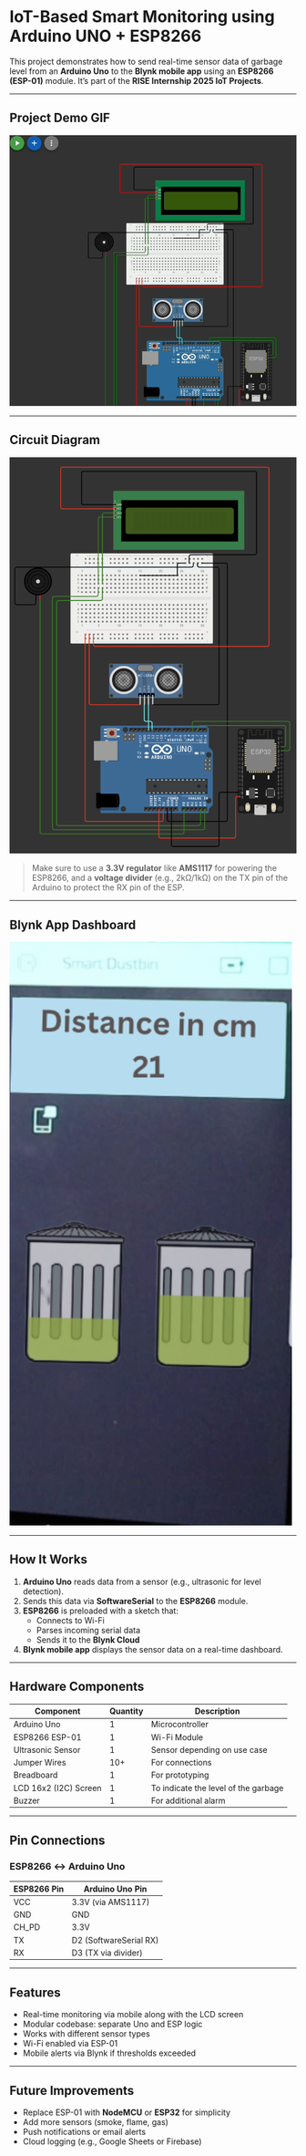 # IoT-Based Smart Monitoring using Arduino UNO + ESP8266

This project demonstrates how to send real-time sensor data of garbage level from an **Arduino Uno** to the **Blynk mobile app** using an **ESP8266 (ESP-01)** module. It’s part of the **RISE Internship 2025 IoT Projects**.

---

## Project Demo GIF

![demo](./images/demo.gif)

---

## Circuit Diagram

![circuit](./images/ckt.png)

> Make sure to use a **3.3V regulator** like **AMS1117** for powering the ESP8266, and a **voltage divider** (e.g., 2kΩ/1kΩ) on the TX pin of the Arduino to protect the RX pin of the ESP.

---

## Blynk App Dashboard

![blynk_dashboard](./images/blynk.png)

---

## How It Works

1. **Arduino Uno** reads data from a sensor (e.g., ultrasonic for level detection).
2. Sends this data via **SoftwareSerial** to the **ESP8266** module.
3. **ESP8266** is preloaded with a sketch that:
   - Connects to Wi-Fi
   - Parses incoming serial data
   - Sends it to the **Blynk Cloud**
4. **Blynk mobile app** displays the sensor data on a real-time dashboard.

---

## Hardware Components

| Component       | Quantity | Description                       |
|----------------|----------|------------------------------------|
| Arduino Uno     | 1        | Microcontroller                   |
| ESP8266 ESP-01  | 1        | Wi-Fi Module                      |
| Ultrasonic Sensor| 1       | Sensor depending on use case      |
| Jumper Wires    | 10+      | For connections                   |
| Breadboard      | 1        | For prototyping                   |
| LCD 16x2 (I2C) Screen      | 1        | To indicate the level of the garbage    |
| Buzzer          | 1        | For additional alarm              |   

---

## Pin Connections

### ESP8266 ↔ Arduino Uno

| ESP8266 Pin | Arduino Uno Pin     |
|-------------|----------------------|
| VCC         | 3.3V (via AMS1117)   |
| GND         | GND                  |
| CH_PD       | 3.3V                 |
| TX          | D2 (SoftwareSerial RX) |
| RX          | D3 (TX via divider)  |

---

## Features

- Real-time monitoring via mobile along with the LCD screen
- Modular codebase: separate Uno and ESP logic
- Works with different sensor types
- Wi-Fi enabled via ESP-01
- Mobile alerts via Blynk if thresholds exceeded

---

## Future Improvements

- Replace ESP-01 with **NodeMCU** or **ESP32** for simplicity
- Add more sensors (smoke, flame, gas)
- Push notifications or email alerts
- Cloud logging (e.g., Google Sheets or Firebase)
